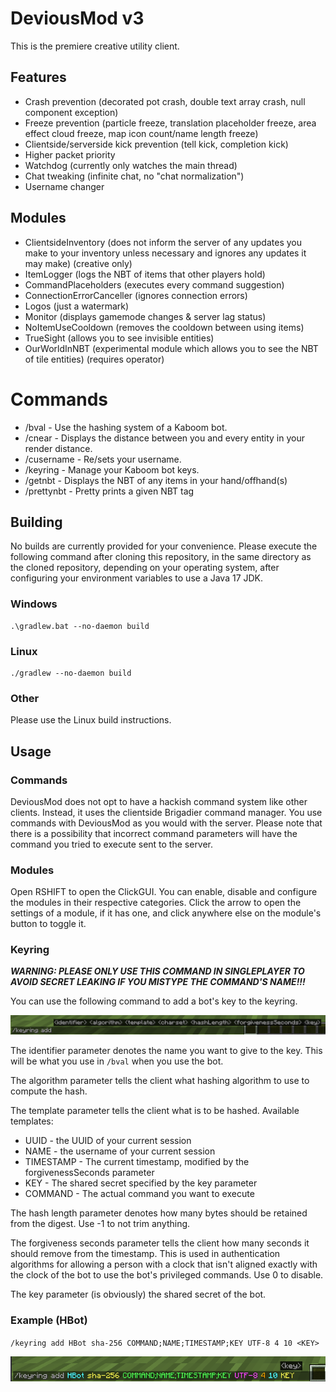 # DeviousMod v3

This is the premiere creative utility client.

## Features

- Crash prevention (decorated pot crash, double text array crash, null component exception)
- Freeze prevention (particle freeze, translation placeholder freeze, area effect cloud freeze, map icon count/name
  length freeze)
- Clientside/serverside kick prevention (tell kick, completion kick)
- Higher packet priority
- Watchdog (currently only watches the main thread)
- Chat tweaking (infinite chat, no "chat normalization")
- Username changer

## Modules

- ClientsideInventory (does not inform the server of any updates you make to your inventory unless necessary and ignores
  any updates it may make) (creative only)
- ItemLogger (logs the NBT of items that other players hold)
- CommandPlaceholders (executes every command suggestion)
- ConnectionErrorCanceller (ignores connection errors)
- Logos (just a watermark)
- Monitor (displays gamemode changes & server lag status)
- NoItemUseCooldown (removes the cooldown between using items)
- TrueSight (allows you to see invisible entities)
- OurWorldInNBT (experimental module which allows you to see the NBT of tile entities) (requires operator)

# Commands

- /bval - Use the hashing system of a Kaboom bot.
- /cnear - Displays the distance between you and every entity in your render distance.
- /cusername - Re/sets your username.
- /keyring - Manage your Kaboom bot keys.
- /getnbt - Displays the NBT of any items in your hand/offhand(s)
- /prettynbt - Pretty prints a given NBT tag

## Building

No builds are currently provided for your convenience. Please execute the following command after cloning this
repository, in the same directory as the cloned repository, depending on your operating
system, after configuring your environment variables to use a Java 17 JDK.

### Windows

```shell
.\gradlew.bat --no-daemon build
```

### Linux

```shell
./gradlew --no-daemon build
```

### Other

Please use the Linux build instructions.

## Usage

### Commands

DeviousMod does not opt to have a hackish command system like other clients. Instead, it uses the clientside Brigadier
command manager. You use commands with DeviousMod as you would with the server. Please note that there is a possibility
that incorrect command parameters will have the command you tried to execute sent to the server.

### Modules

Open RSHIFT to open the ClickGUI. You can enable, disable and configure the modules in their respective categories.
Click the arrow to open the settings of a module, if it has one, and click anywhere else on the module's button to
toggle it.

### Keyring

***WARNING: PLEASE ONLY USE THIS COMMAND IN SINGLEPLAYER TO AVOID SECRET LEAKING IF YOU MISTYPE THE COMMAND'S NAME!!!***

You can use the following command to add a bot's key to the keyring.

![/keyring add](./.github/assets/keyring_add.png)

The identifier parameter denotes the name you want to give to the key. This will be what you use in `/bval` when you use
the bot.

The algorithm parameter tells the client what hashing algorithm to use to compute the hash.

The template parameter tells the client what is to be hashed. Available templates:

- UUID - the UUID of your current session
- NAME - the username of your current session
- TIMESTAMP - The current timestamp, modified by the forgivenessSeconds parameter
- KEY - The shared secret specified by the key parameter
- COMMAND - The actual command you want to execute

The hash length parameter denotes how many bytes should be retained from the digest. Use -1 to not trim anything.

The forgiveness seconds parameter tells the client how many seconds it should remove from the timestamp. This is used in
authentication algorithms for allowing a person with a clock that isn't aligned exactly with the clock of the bot to use
the bot's privileged commands. Use 0 to disable.

The key parameter (is obviously) the shared secret of the bot.

### Example (HBot)

`/keyring add HBot sha-256 COMMAND;NAME;TIMESTAMP;KEY UTF-8 4 10 <KEY>`

![/keyring add HBot sha-256 COMMAND;NAME;TIMESTAMP;KEY UTF-8 4 10 KEY](./.github/assets/hbot_example.png)
